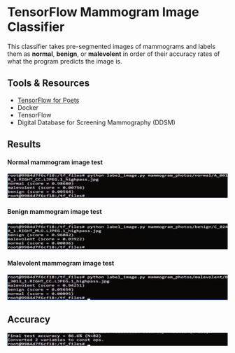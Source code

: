 # TensorFlow Mammogram Image Classifier

This classifier takes pre-segmented images of mammograms and labels them as **normal**, **benign**, or **malevolent** in order of their accuracy rates of what the program predicts the image is.

## Tools & Resources
- [TensorFlow for Poets](https://codelabs.developers.google.com/codelabs/tensorflow-for-poets/#0)
- Docker
- TensorFlow
- Digital Database for Screening Mammography (DDSM)

## Results
#### Normal mammogram image test
![Normal Test](/results/normal.png)

#### Benign mammogram image test
![Benign Test](/results/benign.png)

#### Malevolent mammogram image test
![Malevolent Test](/results/malevolent.png)

## Accuracy
![Final Test](/results/final.png)